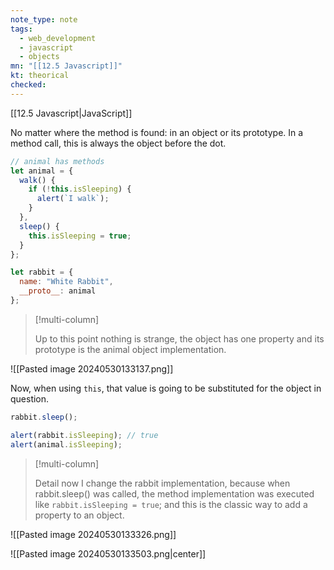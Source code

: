 ```yaml
---
note_type: note
tags:
  - web_development
  - javascript
  - objects
mn: "[[12.5 Javascript]]"
kt: theorical
checked: 
---
```

[[12.5 Javascript|JavaScript]]

No matter where the method is found: in an object or its prototype. In a method call, this is always the object before the dot.

```js
// animal has methods
let animal = {
  walk() {
    if (!this.isSleeping) {
      alert(`I walk`);
    }
  },
  sleep() {
    this.isSleeping = true;
  }
};

let rabbit = {
  name: "White Rabbit",
  __proto__: animal
};
```

>[!multi-column]
>
>Up to this point nothing is strange, the object has one property and its prototype is the animal object implementation. 
>
![[Pasted image 20240530133137.png]]

Now, when using `this`, that value is going to be substituted for the object in question. 

```js
rabbit.sleep();

alert(rabbit.isSleeping); // true
alert(animal.isSleeping); 
```

>[!multi-column]
>
>Detail now I change the rabbit implementation, because when rabbit.sleep() was called, the method implementation was executed like `rabbit.isSleeping = true`; and this is the classic way to add a property to an object.
>
![[Pasted image 20240530133326.png]]

![[Pasted image 20240530133503.png|center]]

